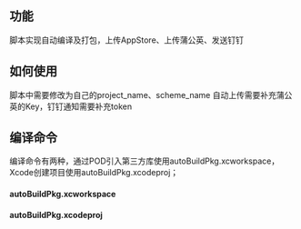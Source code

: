 ## 功能
脚本实现自动编译及打包，上传AppStore、上传蒲公英、发送钉钉

## 如何使用
脚本中需要修改为自己的project_name、scheme_name
自动上传需要补充蒲公英的Key，钉钉通知需要补充token

## 编译命令

编译命令有两种，通过POD引入第三方库使用autoBuildPkg.xcworkspace，Xcode创建项目使用autoBuildPkg.xcodeproj；

#### autoBuildPkg.xcworkspace

#### autoBuildPkg.xcodeproj
